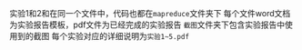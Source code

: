 实验1和2和在同一个文件中，代码也都在`mapreduce`文件夹下
每个文件word文档为实验报告模板，pdf文件为已经完成的实验报告
`截图`文件夹下包含实验报告中使用到的截图
每个实验对应的详细说明为`实验1~5.pdf` 

